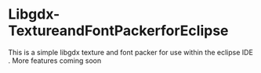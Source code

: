 # Libgdx-TextureandFontPackerforEclipse
This is a simple libgdx texture and font packer for use within the eclipse IDE . More features coming soon

